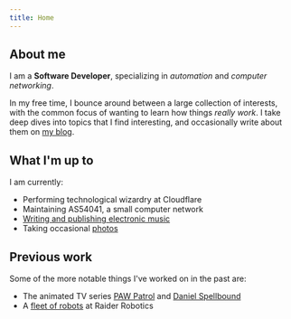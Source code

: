```yaml
---
title: Home
---
```


## About me 

I am a **Software Developer**, specializing in *automation* and *computer networking*.

In my free time, I bounce around between a large collection of interests, with the common focus of wanting to learn how things *really work*. I take deep dives into topics that I find interesting, and occasionally write about them on [my blog](/blog).

## What I'm up to

I am currently:

- Performing technological wizardry at Cloudflare
- Maintaining AS54041, a small computer network
- [Writing and publishing electronic music](/music)
- Taking occasional [photos](/photography)

## Previous work

Some of the more notable things I've worked on in the past are:

- The animated TV series [PAW Patrol](https://www.imdb.com/title/tt3121722/) and [Daniel Spellbound](https://www.imdb.com/title/tt13983670/)
- A [fleet of robots](/robotics/5024) at Raider Robotics
